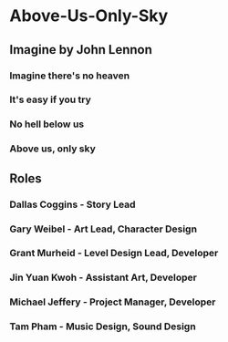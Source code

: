 # Above-Us-Only-Sky

## Imagine by John Lennon
### Imagine there's no heaven
### It's easy if you try
### No hell below us
### Above us, only sky

## Roles
### Dallas Coggins - Story Lead
### Gary Weibel - Art Lead, Character Design
### Grant Murheid - Level Design Lead, Developer
### Jin Yuan Kwoh - Assistant Art, Developer
### Michael Jeffery - Project Manager, Developer
### Tam Pham - Music Design, Sound Design
